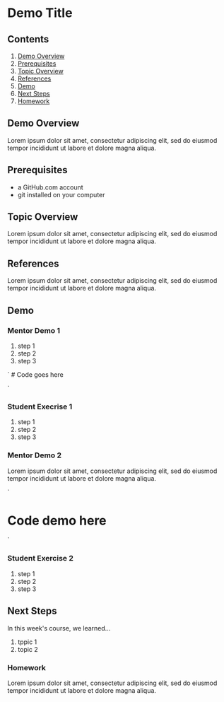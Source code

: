 # Demo Title

## Contents
1. [Demo Overview](#demo-overview)
1. [Prerequisites](#prerequisites)
1. [Topic Overview](#topic-overview)
1. [References](#references)
1. [Demo](#demo)
1. [Next Steps](#next-steps)
1. [Homework](#homework)

## Demo Overview

Lorem ipsum dolor sit amet, consectetur adipiscing elit, sed do eiusmod tempor incididunt ut labore et dolore magna aliqua.

## Prerequisites

- a GitHub.com account
- git installed on your computer

## Topic Overview

Lorem ipsum dolor sit amet, consectetur adipiscing elit, sed do eiusmod tempor incididunt ut labore et dolore magna aliqua.

## References

Lorem ipsum dolor sit amet, consectetur adipiscing elit, sed do eiusmod tempor incididunt ut labore et dolore magna aliqua.

## Demo

### Mentor Demo 1

1. step 1
1. step 2
1. step 3

`
    # Code goes here

`

### Student Execrise 1
1. step 1
1. step 2
1. step 3

### Mentor Demo 2

Lorem ipsum dolor sit amet, consectetur adipiscing elit, sed do eiusmod tempor incididunt ut labore et dolore magna aliqua.


`
# Code demo here


`


### Student Exercise 2
1. step 1
1. step 2
1. step 3

## Next Steps

In this week's course, we learned...

1. tppic 1
1. topic 2


### Homework

Lorem ipsum dolor sit amet, consectetur adipiscing elit, sed do eiusmod tempor incididunt ut labore et dolore magna aliqua.
